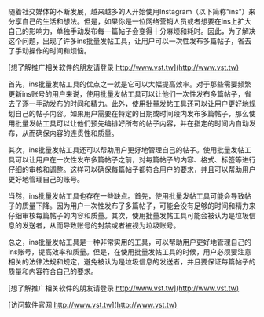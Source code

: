 随着社交媒体的不断发展，越来越多的人开始使用Instagram（以下简称“ins”）来分享自己的生活和想法。但是，如果你是一位网络营销人员或者想要在ins上扩大自己的影响力，单独手动发布每一篇帖子会变得十分麻烦和耗时。因此，为了解决这个问题，出现了许多ins批量发帖工具，让用户可以一次性发布多篇帖子，省去了手动操作的时间和烦恼。

[想了解推广相关软件的朋友请登录 http://www.vst.tw](http://www.vst.tw)

首先，ins批量发帖工具的优点之一就是它可以大幅提高效率。对于那些需要频繁更新ins账号的用户来说，使用批量发帖工具可以让他们一次性发布多篇帖子，省去了逐一手动发布的时间和精力。此外，使用批量发帖工具还可以让用户更好地规划自己的帖子内容。如果用户需要在特定的日期或时间段内发布多篇帖子，那么使用批量发帖工具可以让他们预先编排好所有的帖子内容，并在指定的时间内自动发布，从而确保内容的连贯性和质量。

其次，ins批量发帖工具还可以帮助用户更好地管理自己的帖子。使用批量发帖工具可以让用户在一次性发布多篇帖子之前，对每篇帖子的内容、格式、标签等进行仔细的审核和调整。这样可以确保每篇帖子都符合用户的要求，并且可以帮助用户更好地管理自己的账号。

当然，ins批量发帖工具也存在一些缺点。首先，使用批量发帖工具可能会导致帖子的质量下降。因为用户一次性发布了多篇帖子，可能会没有足够的时间和精力来仔细审核每篇帖子的内容和质量。其次，使用批量发帖工具可能会被认为是垃圾信息的发送者，从而导致账号的封禁或者被视为垃圾账号。

总之，ins批量发帖工具是一种非常实用的工具，可以帮助用户更好地管理自己的ins账号，提高效率和质量。但是，在使用批量发帖工具的时候，用户必须要注意相关的法律法规和规定，避免被认为是垃圾信息的发送者，并且要保证每篇帖子的质量和内容符合自己的要求。

[想了解推广相关软件的朋友请登录 http://www.vst.tw](http://www.vst.tw)


[访问软件官网 http://www.vst.tw](http://www.vst.tw)
